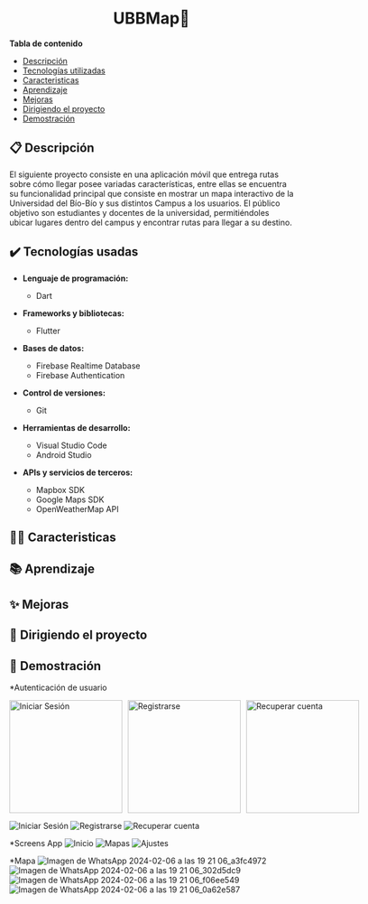 <h1 align="center"> UBBMap🚶 </h1>


**Tabla de contenido**   
* [Descripción](#descripcion)
* [Tecnologías utilizadas](#tec-util)
* [Caracteristicas](#caract)
* [Aprendizaje](#aprendizaje)
* [Mejoras](#mejora)
* [Dirigiendo el proyecto](#instrucciones)
* [Demostración](#img)
## 📋 Descripción<a name="descripcion"></a>
   El siguiente proyecto consiste en una aplicación móvil que entrega rutas sobre cómo llegar posee variadas características, entre ellas se encuentra su funcionalidad principal que consiste en mostrar un mapa interactivo de la Universidad del Bío-Bío y sus distintos Campus a los usuarios. El público objetivo son estudiantes y docentes de la universidad, permitiéndoles ubicar lugares dentro del campus y encontrar rutas para llegar a su destino.

## ✔️ Tecnologías usadas<a name="tec-util"></a>

* <b>Lenguaje de programación:</b>
  * Dart

* <b>Frameworks y bibliotecas:</b>
  * Flutter
    
* <b>Bases de datos:</b>
  * Firebase Realtime Database
  * Firebase Authentication
    
* <b>Control de versiones:</b>
  * Git
    
* <b>Herramientas de desarrollo:</b>
  * Visual Studio Code
  * Android Studio
    
* <b>APIs y servicios de terceros:</b>
  * Mapbox SDK
  * Google Maps SDK
  * OpenWeatherMap API

## 👦🍳 Caracteristicas<a name="caract"></a>
## 📚 Aprendizaje<a name="aprendizaje"></a>
## ✨ Mejoras<a name="mejora"></a>
## 🚦 Dirigiendo el proyecto<a name="instrucciones"></a>
## 📱 Demostración<a name="img"></a>

*Autenticación de usuario

<div style="display:flex;">
    <img src="https://github.com/IvanParada/ubb/assets/118088453/1a797394-7451-4c4d-b176-6f4bac09aafa" alt="Iniciar Sesión" style="width:200px; margin-right:10px;">
    <img src="https://github.com/IvanParada/ubb/assets/118088453/52b8c0a4-d308-45ca-855c-a7c9d7d48c45" alt="Registrarse" style="width:200px; margin-right:10px;">
    <img src="https://github.com/IvanParada/ubb/assets/118088453/836abc24-944d-4d39-8d96-8057b81c4479" alt="Recuperar cuenta" style="width:200px;">
</div>


![Iniciar Sesión](https://github.com/IvanParada/ubb/assets/118088453/1a797394-7451-4c4d-b176-6f4bac09aafa)
![Registrarse](https://github.com/IvanParada/ubb/assets/118088453/52b8c0a4-d308-45ca-855c-a7c9d7d48c45)
![Recuperar cuenta](https://github.com/IvanParada/ubb/assets/118088453/836abc24-944d-4d39-8d96-8057b81c4479)

*Screens App
![Inicio](https://github.com/IvanParada/ubb/assets/118088453/b5c3cca3-ecff-4a74-a91b-88d02c460e20)
![Mapas](https://github.com/IvanParada/ubb/assets/118088453/da812494-288b-4033-8218-4f173bda2270)
![Ajustes](https://github.com/IvanParada/ubb/assets/118088453/e6210685-f55e-4575-912b-8a4b5f48f05b)

*Mapa
![Imagen de WhatsApp 2024-02-06 a las 19 21 06_a3fc4972](https://github.com/IvanParada/ubb/assets/118088453/1d6c07ca-fe95-4de1-af7d-788f279efc18)
![Imagen de WhatsApp 2024-02-06 a las 19 21 06_302d5dc9](https://github.com/IvanParada/ubb/assets/118088453/54e04245-c6b5-4491-b8dd-cc565b70e3a1)
![Imagen de WhatsApp 2024-02-06 a las 19 21 06_f06ee549](https://github.com/IvanParada/ubb/assets/118088453/3c116b2d-8b86-4d1e-8d1c-2d24dfab4efb)
![Imagen de WhatsApp 2024-02-06 a las 19 21 06_0a62e587](https://github.com/IvanParada/ubb/assets/118088453/229b3529-ee29-4ce4-9a7d-33811d4e6e02)
